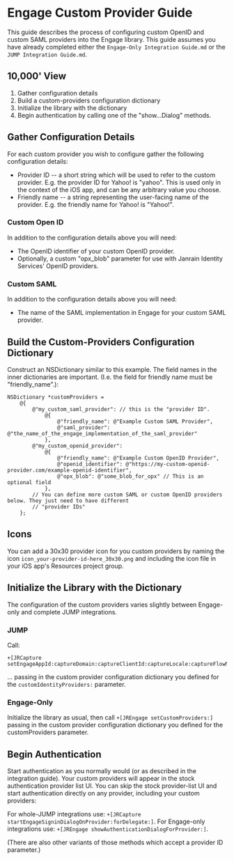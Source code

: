 # Engage Custom Provider Guide

This guide describes the process of configuring custom OpenID and custom SAML providers into the Engage library.
This guide assumes you have already completed either the `Engage-Only Integration Guide.md` or the
`JUMP Integration Guide.md`.

## 10,000' View

1. Gather configuration details
2. Build a custom-providers configuration dictionary
3. Initialize the library with the dictionary
4. Begin authentication by calling one of the "show...Dialog" methods.

## Gather Configuration Details

For each custom provider you wish to configure gather the following configuration details:

* Provider ID -- a short string which will be used to refer to the custom provider. E.g. the provider ID for Yahoo!
  is "yahoo". This is used only in the context of the iOS app, and can be any arbitrary value you choose.
* Friendly name -- a string representing the user-facing name of the provider. E.g. the friendly name for Yahoo! is
  "Yahoo!".

### Custom Open ID

In addition to the configuration details above you will need:

* The OpenID identifier of your custom OpenID provider.
* Optionally, a custom "opx_blob" parameter for use with Janrain Identity Services' OpenID providers.

### Custom SAML

In addition to the configuration details above you will need:

* The name of the SAML implementation in Engage for your custom SAML provider.

## Build the Custom-Providers Configuration Dictionary

Construct an NSDictionary similar to this example. The field names in the inner dictionaries are important. (I.e.
the field for friendly name must be "friendly_name".):

    NSDictionary *customProviders =
        @{
            @"my_custom_saml_provider": // this is the "provider ID".
                @{
                    @"friendly_name": @"Example Custom SAML Provider",
                    @"saml_provider": @"the_name_of_the_engage_implementation_of_the_saml_provider"
                },
            @"my_custom_openid_provider":
                @{
                    @"friendly_name": @"Example Custom OpenID Provider",
                    @"openid_identifier": @"https://my-custom-openid-provider.com/example-openid-identifier",
                    @"opx_blob": @"some_blob_for_opx" // This is an optional field
                },
            // You can define more custom SAML or custom OpenID providers below. They just need to have different
            // "provider IDs"
        };

## Icons

You can add a 30x30 provider icon for you custom providers by naming the icon `icon_your-provider-id-here_30x30.png`
and including the icon file in your iOS app's Resources project group.

## Initialize the Library with the Dictionary

The configuration of the custom providers varies slightly between Engage-only and complete JUMP integrations.

### JUMP

Call:

    +[JRCapture setEngageAppId:captureDomain:captureClientId:captureLocale:captureFlowName:captureFormName:captureTraditionalSignInType:customIdentityProviders:]

... passing in the custom provider configuration dictionary you defined for the `customIdentityProviders:` parameter.

### Engage-Only

Initialize the library as usual, then call `+[JREngage setCustomProviders:]` passing in the custom provider
configuration dictionary you defined for the customProviders parameter.

## Begin Authentication

Start authentication as you normally would (or as described in the integration guide). Your custom providers will
appear in the stock authentication provider list UI. You can skip the stock provider-list UI and start authentication
directly on any provider, including your custom providers:

For whole-JUMP integrations use: `+[JRCapture startEngageSigninDialogOnProvider:forDelegate:]`.
For Engage-only integrations use: `+[JREngage showAuthenticationDialogForProvider:]`.

(There are also other variants of those methods which accept a provider ID parameter.)

